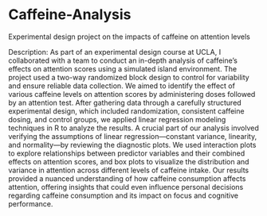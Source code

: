 # Caffeine-Analysis
Experimental design project on the impacts of caffeine on attention levels

Description: 
As part of an experimental design course at UCLA, I collaborated with a team to conduct an in-depth analysis of caffeine’s effects on attention scores using a simulated island environment. The project used a two-way randomized block design to control for variability and ensure reliable data collection. We aimed to identify the effect of various caffeine levels on attention scores by administering doses followed by an attention test. After gathering data through a carefully structured experimental design, which included randomization, consistent caffeine dosing, and control groups, we applied linear regression modeling techniques in R to analyze the results. A crucial part of our analysis involved verifying the assumptions of linear regression—constant variance, linearity, and normality—by reviewing the diagnostic plots. We used interaction plots to explore relationships between predictor variables and their combined effects on attention scores, and box plots to visualize the distribution and variance in attention across different levels of caffeine intake. Our results provided a nuanced understanding of how caffeine consumption affects attention, offering insights that could even influence personal decisions regarding caffeine consumption and its impact on focus and cognitive performance.
